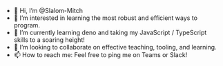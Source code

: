 - 👋 Hi, I’m @Slalom-Mitch
- 👀 I’m interested in learning the most robust and efficient ways to program.
- 🌱 I’m currently learning deno and taking my JavaScript / TypeScript skills to a soaring height!
- 💞️ I’m looking to collaborate on effective teaching, tooling, and learning.
- 📫 How to reach me: Feel free to ping me on Teams or Slack! 

<!---
Slalom-Mitch/Slalom-Mitch is a ✨ special ✨ repository because its `README.md` (this file) appears on your GitHub profile.
You can click the Preview link to take a look at your changes.
--->
